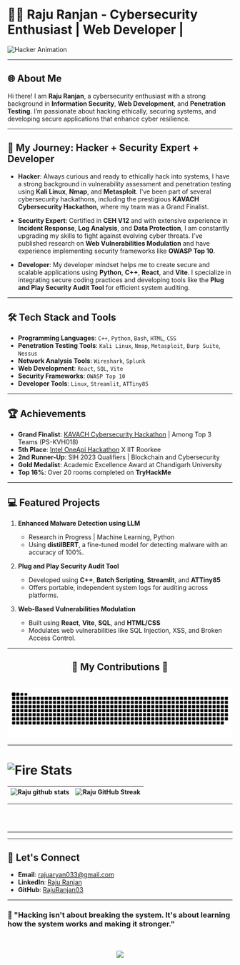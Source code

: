 # 👨‍💻 Raju Ranjan - Cybersecurity Enthusiast | Web Developer | 

![Hacker Animation](https://media.giphy.com/media/l0HlHFRbmaZtBRhXG/giphy.gif)

---

## 🌐 About Me
Hi there! I am **Raju Ranjan**, a cybersecurity enthusiast with a strong background in **Information Security**, **Web Development**, and **Penetration Testing**. I’m passionate about hacking ethically, securing systems, and developing secure applications that enhance cyber resilience.

---

## 🔐 My Journey: Hacker + Security Expert + Developer

- **Hacker**: Always curious and ready to ethically hack into systems, I have a strong background in vulnerability assessment and penetration testing using **Kali Linux**, **Nmap**, and **Metasploit**. I've been part of several cybersecurity hackathons, including the prestigious **KAVACH Cybersecurity Hackathon**, where my team was a Grand Finalist.

- **Security Expert**: Certified in **CEH V12** and with extensive experience in **Incident Response**, **Log Analysis**, and **Data Protection**, I am constantly upgrading my skills to fight against evolving cyber threats. I've published research on **Web Vulnerabilities Modulation** and have experience implementing security frameworks like **OWASP Top 10**.

- **Developer**: My developer mindset helps me to create secure and scalable applications using **Python**, **C++**, **React**, and **Vite**. I specialize in integrating secure coding practices and developing tools like the **Plug and Play Security Audit Tool** for efficient system auditing.

---

## 🛠️ Tech Stack and Tools

- **Programming Languages**: `C++`, `Python`, `Bash`, `HTML`, `CSS`
- **Penetration Testing Tools**: `Kali Linux`, `Nmap`, `Metasploit`, `Burp Suite`, `Nessus`
- **Network Analysis Tools**: `Wireshark`, `Splunk`
- **Web Development**: `React`, `SQL`, `Vite`
- **Security Frameworks**: `OWASP Top 10`
- **Developer Tools**: `Linux`, `Streamlit`, `ATTiny85`

---

## 🏆 Achievements

- **Grand Finalist**: [KAVACH Cybersecurity Hackathon](https://www.mygov.in/task/kavach-2023-hackathon) | Among Top 3 Teams (PS-KVH018)
- **5th Place**: [Intel OneApi Hackathon](https://www.intel.com/content/www/us/en/events/oneapi.html) X IIT Roorkee
- **2nd Runner-Up**: SIH 2023 Qualifiers | Blockchain and Cybersecurity
- **Gold Medalist**: Academic Excellence Award at Chandigarh University
- **Top 16%**: Over 20 rooms completed on **TryHackMe**

---

## 💻 Featured Projects

1. **Enhanced Malware Detection using LLM**  
   - Research in Progress | Machine Learning, Python  
   - Using **distilBERT**, a fine-tuned model for detecting malware with an accuracy of 100%.

2. **Plug and Play Security Audit Tool**  
   - Developed using **C++**, **Batch Scripting**, **Streamlit**, and **ATTiny85**  
   - Offers portable, independent system logs for auditing across platforms.

3. **Web-Based Vulnerabilities Modulation**  
   - Built using **React**, **Vite**, **SQL**, and **HTML/CSS**  
   - Modulates web vulnerabilities like SQL Injection, XSS, and Broken Access Control.

---



<div align="center">
  <h2>🐍 My Contributions 🐍</h2>
  <br>
  <img alt="snake eating my contributions" src="https://raw.githubusercontent.com/aishworyann/aishworyann/output/github-contribution-grid-snake.svg" />
  
  <br/>
</div>
<hr/>

# <img src="https://user-images.githubusercontent.com/74038190/216122041-518ac897-8d92-4c6b-9b3f-ca01dcaf38ee.png" alt="Fire" width="40" /> Stats
| ![Raju github stats](https://github-readme-stats.vercel.app/api?username=raju4199\&rank_icon=percentile&show_icons=true&theme=tokyonight&show=reviews&bg_color=fff&title_color=0a1931&icon_color=0a1931&text_color=0A0209&border_color=0A0209&border_radius=8) | ![Raju GitHub Streak](https://github-readme-streak-stats.herokuapp.com/?user=raju4199&theme=tokyonight&theme=icegray&border_radius=8) |
| -- | -- |
<hr>

<!-- <div align=center>
  <img width=390 src="https://github-readme-streak-stats.herokuapp.com/?user=aishworyann&count_private=true&theme=react&border_radius=10" alt="streak stats"/>
  <img width=390 src="https://github-readme-stats-salesp07.vercel.app/api?username=aishworyann&count_private=true&show_icons=true&theme=react&rank_icon=github&border_radius=10" alt="readme stats" />
  <br/>
  <img width=325 align="center" src="https://github-readme-stats-salesp07.vercel.app/api/top-langs/?username=aishworyann&hide=HTML&langs_count=8&layout=compact&theme=react&border_radius=10&size_weight=0.5&count_weight=0.5&exclude_repo=github-readme-stats" alt="top langs" />
</div> -->

<br/>
<div align="center">

</div>
<br/>

<hr/>

---

## 💼 Let's Connect

- **Email**: rajuaryan033@gmail.com  
- **LinkedIn**: [Raju Ranjan](https://www.linkedin.com/in/raju-ranjan/)  
- **GitHub**: [RajuRanjan03](https://github.com/RajuRanjan03)

---

### 🌟 "Hacking isn't about breaking the system. It's about learning how the system works and making it stronger."
<h1 align="center">
    <img src="https://readme-typing-svg.herokuapp.com/?font=Righteous&size=35&center=true&vCenter=true&width=500&height=70&duration=4000&lines=Signing+OFF!+👋;" />
</h1>

